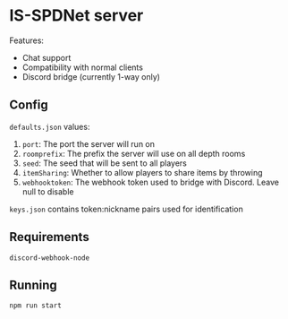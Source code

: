 # IS-SPDNet server
Features:
- Chat support
- Compatibility with normal clients
- Discord bridge (currently 1-way only)

## Config

`defaults.json` values:
1. `port`: The port the server will run on
2. `roomprefix`: The prefix the server will use on all depth rooms
3. `seed`: The seed that will be sent to all players
4. `itemSharing`: Whether to allow players to share items by throwing
5. `webhooktoken`: The webhook token used to bridge with Discord. Leave null to disable

`keys.json` contains token:nickname pairs used for identification

## Requirements

`discord-webhook-node`

## Running

`npm run start`

